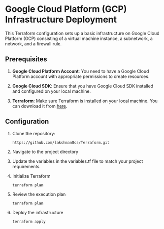 # Google Cloud Platform (GCP) Infrastructure Deployment

This Terraform configuration sets up a basic infrastructure on Google Cloud Platform (GCP) consisting of a virtual machine instance, a subnetwork, a network, and a firewall rule.

## Prerequisites

1. **Google Cloud Platform Account**: You need to have a Google Cloud Platform account with appropriate permissions to create resources.

2. **Google Cloud SDK**: Ensure that you have Google Cloud SDK installed and configured on your local machine.

3. **Terraform**: Make sure Terraform is installed on your local machine. You can download it from [here](https://www.terraform.io/downloads.html).

## Configuration

1. Clone the repository:

   ```bash
   https://github.com/lakshman8cs/Terraform.git
   ```
2. Navigate to the project directory
3. Update the variables in the variables.tf file to match your project requirements
4. Initialize Terraform
   ```
   terraform plan
   ```
5. Review the execution plan
   ```
   terraform plan
   ```
6. Deploy the infrastructure
   ```
   terraform apply
   ```

